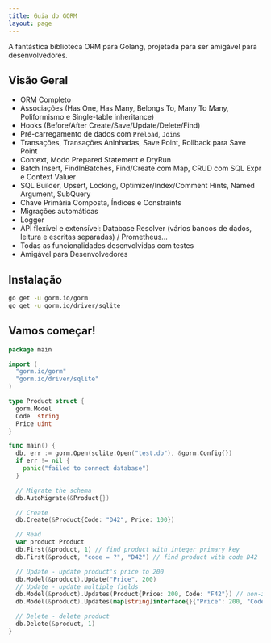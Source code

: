 ```yaml
---
title: Guia do GORM
layout: page
---
```


A fantástica biblioteca ORM para Golang, projetada para ser amigável para desenvolvedores.

## Visão Geral

* ORM Completo
* Associações (Has One, Has Many, Belongs To, Many To Many, Poliformismo e Single-table inheritance)
* Hooks (Before/After Create/Save/Update/Delete/Find)
* Pré-carregamento de dados com `Preload`, `Joins`
* Transações, Transações Aninhadas, Save Point, Rollback para Save Point
* Context, Modo Prepared Statement e DryRun
* Batch Insert, FindInBatches, Find/Create com Map, CRUD com SQL Expr e Context Valuer
* SQL Builder, Upsert, Locking, Optimizer/Index/Comment Hints, Named Argument, SubQuery
* Chave Primária Composta, Índices e Constraints
* Migrações automáticas
* Logger
* API flexível e extensível: Database Resolver (vários bancos de dados, leitura e escritas separadas) / Prometheus...
* Todas as funcionalidades desenvolvidas com testes
* Amigável para Desenvolvedores

## Instalação

```sh
go get -u gorm.io/gorm
go get -u gorm.io/driver/sqlite
```

## Vamos começar!

```go
package main

import (
  "gorm.io/gorm"
  "gorm.io/driver/sqlite"
)

type Product struct {
  gorm.Model
  Code  string
  Price uint
}

func main() {
  db, err := gorm.Open(sqlite.Open("test.db"), &gorm.Config{})
  if err != nil {
    panic("failed to connect database")
  }

  // Migrate the schema
  db.AutoMigrate(&Product{})

  // Create
  db.Create(&Product{Code: "D42", Price: 100})

  // Read
  var product Product
  db.First(&product, 1) // find product with integer primary key
  db.First(&product, "code = ?", "D42") // find product with code D42

  // Update - update product's price to 200
  db.Model(&product).Update("Price", 200)
  // Update - update multiple fields
  db.Model(&product).Updates(Product{Price: 200, Code: "F42"}) // non-zero fields
  db.Model(&product).Updates(map[string]interface{}{"Price": 200, "Code": "F42"})

  // Delete - delete product
  db.Delete(&product, 1)
}
```
